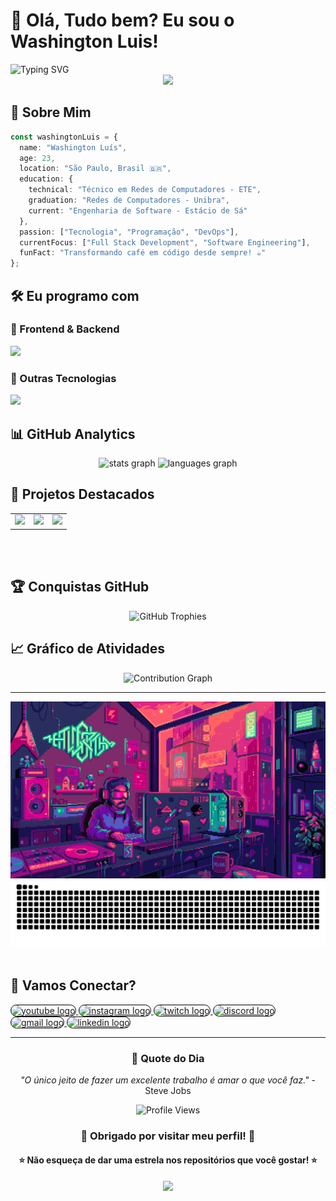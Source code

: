 # 👋 Olá, Tudo bem? Eu sou o Washington Luis!

<div align="left">
  <img src="https://readme-typing-svg.herokuapp.com?font=Fira+Code&weight=600&size=28&pause=1000&color=00D9FF&center=true&vCenter=true&width=800&lines=Desenvolvedor+Full+Stack;Engenheiro+de+Software;DevOps+Enthusiast;Apaixonado+por+Tecnologia!" alt="Typing SVG" />
</div>

<div align="center">
  <img src="https://user-images.githubusercontent.com/73097560/115834477-dbab4500-a447-11eb-908a-139a6edaec5c.gif">
</div>

## 🚀 Sobre Mim

```typescript
const washingtonLuis = {
  name: "Washington Luís",
  age: 23,
  location: "São Paulo, Brasil 🇧🇷",
  education: {
    technical: "Técnico em Redes de Computadores - ETE",
    graduation: "Redes de Computadores - Unibra",
    current: "Engenharia de Software - Estácio de Sá"
  },
  passion: ["Tecnologia", "Programação", "DevOps"],
  currentFocus: ["Full Stack Development", "Software Engineering"],
  funFact: "Transformando café em código desde sempre! ☕"
};
```

## 🛠️ Eu programo com

<div align="left">

### 🎨 Frontend & Backend
<img src="https://skillicons.dev/icons?i=html,css,js,ts,react,python,cs" />

### 🔧 Outras Tecnologias
<div align="left">

<img src="https://skillicons.dev/icons?i=docker,kubernetes,git,azure,bash,nginx,terraform" />

</div>
</div>

## 📊 GitHub Analytics

<div align="center">
  <img src="https://github-readme-stats-sigma-five.vercel.app/api?username=Crippyton&hide_title=false&hide_rank=false&show_icons=true&include_all_commits=true&count_private=true&disable_animations=false&theme=dracula&locale=pt-br&hide_border=true" height="180" alt="stats graph" />
  <img src="https://github-readme-stats-sigma-five.vercel.app/api/top-langs?username=Crippyton&locale=pt-br&hide_title=false&layout=compact&card_width=320&langs_count=6&theme=dracula&hide_border=true" height="180" alt="languages graph" />

</div>


## 🎯 Projetos Destacados

<div align="left">
  <table>
    <tr>
      <td>
        <a href="https://github.com/Crippyton/YataTools">
          <img src="https://github-readme-stats.vercel.app/api/pin/?username=Crippyton&repo=YataTools&theme=dracula&hide_border=true" />
        </a>
      </td>
      <td>
        <a href="https://github.com/Crippyton/Digital_watch">
          <img src="https://github-readme-stats.vercel.app/api/pin/?username=Crippyton&repo=Digital_watch&theme=dracula&hide_border=true" />
        </a>
      </td>
      <td>
        <a href="https://github.com/Crippyton/Music-Player">
          <img src="https://github-readme-stats.vercel.app/api/pin/?username=Crippyton&repo=Music-Player&theme=dracula&hide_border=true" />
        </a>
      </td>
    </tr>
  </table>
</div>
<br>

<br>

## 🏆 Conquistas GitHub
<div align="center">
  <img src="https://github-profile-trophy.vercel.app/?username=Crippyton&theme=dracula&no-frame=true&no-bg=false&margin-w=4&row=2" alt="GitHub Trophies" />
</div>

## 📈 Gráfico de Atividades
<div align="center">
  <img src="https://github-readme-activity-graph.vercel.app/graph?username=Crippyton&theme=dracula&hide_border=true&area=true" alt="Contribution Graph" />
</div>

---

<div align="center">
  <img align="right" src="https://raw.githubusercontent.com/Ubaid2116/Ubaid2116/main/github-ppic.gif" />
</div>  

<br>


---

<br>

<div align="center">
  <img src="https://raw.githubusercontent.com/Crippyton/Crippyton/output/github-contribution-grid-snake-dark.svg" alt="Snake animation" />
</div>

<br clear="both">


## 📱 Vamos Conectar?

<div align="left">

<a href="https://www.youtube.com/@yatagarasu_dev">
  <img src="https://img.shields.io/static/v1?message=Youtube&logo=youtube&label=&color=FF0000&logoColor=white&labelColor=&style=for-the-badge" height="30" alt="youtube logo" style="border: 1px solid black; border-radius: 15px;" />
</a>
<a href="https://www.instagram.com/washington_hawk_/">
  <img src="https://img.shields.io/static/v1?message=Instagram&logo=instagram&label=&color=E4405F&logoColor=white&labelColor=&style=for-the-badge" height="30" alt="instagram logo" style="border: 1px solid black; border-radius: 15px;" />
</a>
<a href="https://www.twitch.tv/yatagarasu_tech">
  <img src="https://img.shields.io/static/v1?message=Twitch&logo=twitch&label=&color=9146FF&logoColor=white&labelColor=&style=for-the-badge" height="30" alt="twitch logo" style="border: 1px solid black; border-radius: 15px;" />
</a>
<a href="https://discord.gg/U3CAw4tAkh">
  <img src="https://img.shields.io/static/v1?message=Discord&logo=discord&label=&color=7289DA&logoColor=white&labelColor=&style=for-the-badge" height="30" alt="discord logo" style="border: 1px solid black; border-radius: 15px;" />
</a>
<a href="mailto:washingtonrocha.dev@gmail.com">
  <img src="https://img.shields.io/static/v1?message=Gmail&logo=gmail&label=&color=D14836&logoColor=white&labelColor=&style=for-the-badge" height="30" alt="gmail logo" style="border: 1px solid black; border-radius: 15px;" />
</a>
<a href="https://www.linkedin.com/in/washingtonluís/">
  <img src="https://img.shields.io/static/v1?message=LinkedIn&logo=linkedin&label=&color=0077B5&logoColor=white&labelColor=&style=for-the-badge" height="30" alt="linkedin logo" style="border: 1px solid black; border-radius: 15px;" />
</a>

</div>

---

<div align="center">
  
### 💭 Quote do Dia
  
*"O único jeito de fazer um excelente trabalho é amar o que você faz."* - Steve Jobs

<img src="https://komarev.com/ghpvc/?username=Crippyton&color=blueviolet&style=for-the-badge" alt="Profile Views" />

</div>

<div align="center">
  <h3>🚀 Obrigado por visitar meu perfil! 🚀</h3>
  <h4>⭐ Não esqueça de dar uma estrela nos repositórios que você gostar! ⭐</h4>
  <img src="https://user-images.githubusercontent.com/73097560/115834477-dbab4500-a447-11eb-908a-139a6edaec5c.gif">
</div>